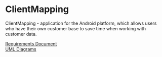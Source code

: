 # ClientMapping
ClientMapping - application for the Android platform, which allows users who have their own customer base to save time when working with customer data.

[Requirements Document](https://github.com/IlliaVysotski/ClientMapping/blob/master/docs/Requirements.md)  
[UML Diagrams](https://github.com/IlliaVysotski/ClientMapping/tree/master/docs/Diagrams)
